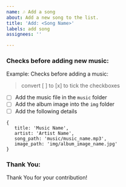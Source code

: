 ```yaml
---
name: 🎶 Add a song
about: Add a new song to the list.
title: 'Add: <Song Name>'
labels: add song
assignees: ''

---
```


### Checks before adding new music:
   
Example: Checks before adding a music: 
>convert [ ] to [x] to tick the checkboxes
- [ ] Add the music file in the `music` folder
- [ ] Add the album image into the `img` folder
- [ ] Add the following details 

```
{
   title: 'Music Name',
   artist: 'Artist Name',
   song_path: 'music/music_name.mp3',
   image_path: 'img/album_image_name.jpg'
}
```

### Thank You:

Thank You for your contribution! 



